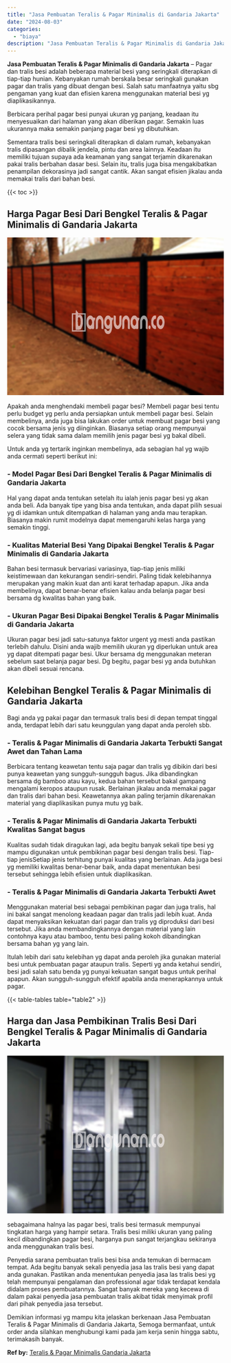 ```yaml
---
title: "Jasa Pembuatan Teralis & Pagar Minimalis di Gandaria Jakarta"
date: "2024-08-03"
categories: 
  - "biaya"
description: "Jasa Pembuatan Teralis & Pagar Minimalis di Gandaria Jakarta. Demikian informasi yg mampu kita jelaskan berkenaan Jasa Pembuatan Teralis & Pagar Minimalis di..."
---
```


**Jasa Pembuatan Teralis & Pagar Minimalis di Gandaria Jakarta** – Pagar dan tralis besi adalah beberapa material besi yang seringkali diterapkan di tiap-tiap hunian. Kebanyakan rumah berskala besar seringkali gunakan pagar dan tralis yang dibuat dengan besi. Salah satu manfaatnya yaitu sbg pengaman yang kuat dan efisien karena menggunakan material besi yg diaplikasikannya.

Berbicara perihal pagar besi punyai ukuran yg panjang, keadaan itu menyesuaikan dari halaman yang akan diberikan pagar. Semakin luas ukurannya maka semakin panjang pagar besi yg dibutuhkan.

Sementara tralis besi seringkali diterapkan di dalam rumah, kebanyakan tralis dipasangan dibalik jendela, pintu dan area lainnya. Keadaan itu memiliki tujuan supaya ada keamanan yang sangat terjamin dikarenakan pakai tralis berbahan dasar besi. Selain itu, tralis juga bisa mengakibatkan penampilan dekorasinya jadi sangat cantik. Akan sangat efisien jikalau anda memakai tralis dari bahan besi.

{{< toc >}}

## Harga Pagar Besi Dari Bengkel Teralis & Pagar Minimalis di Gandaria Jakarta

![Jasa Pembuatan Teralis & Pagar Minimalis di Gandaria Jakarta](/images/pagar-minimalis-murah-26.png)

Apakah anda menghendaki membeli pagar besi? Membeli pagar besi tentu perlu budget yg perlu anda persiapkan untuk membeli pagar besi. Selain membelinya, anda juga bisa lakukan order untuk membuat pagar besi yang cocok bersama jenis yg diinginkan. Biasanya setiap orang mempunyai selera yang tidak sama dalam memilih jenis pagar besi yg bakal dibeli.

Untuk anda yg tertarik inginkan membelinya, ada sebagian hal yg wajib anda cermati seperti berikut ini:
### \- Model Pagar Besi Dari Bengkel Teralis & Pagar Minimalis di Gandaria Jakarta

Hal yang dapat anda tentukan setelah itu ialah jenis pagar besi yg akan anda beli. Ada banyak tipe yang bisa anda tentukan, anda dapat pilih sesuai yg di idamkan untuk ditempatkan di halaman yang anda mau terapkan. Biasanya makin rumit modelnya dapat memengaruhi kelas harga yang semakin tinggi.

### \- Kualitas Material Besi Yang Dipakai Bengkel Teralis & Pagar Minimalis di Gandaria Jakarta

Bahan besi termasuk bervariasi variasinya, tiap-tiap jenis miliki keistimewaan dan kekurangan sendiri-sendiri. Paling tidak kelebihannya merupakan yang makin kuat dan anti karat terhadap apapun. Jika anda membelinya, dapat benar-benar efisien kalau anda belanja pagar besi bersama dg kwalitas bahan yang baik.

### \- Ukuran Pagar Besi Dipakai Bengkel Teralis & Pagar Minimalis di Gandaria Jakarta

Ukuran pagar besi jadi satu-satunya faktor urgent yg mesti anda pastikan terlebih dahulu. Disini anda wajib memilih ukuran yg diperlukan untuk area yg dapat ditempati pagar besi. Ukur bersama dg menggunakan meteran sebelum saat belanja pagar besi. Dg begitu, pagar besi yg anda butuhkan akan dibeli sesuai rencana.

## Kelebihan Bengkel Teralis & Pagar Minimalis di Gandaria Jakarta

Bagi anda yg pakai pagar dan termasuk tralis besi di depan tempat tinggal anda, terdapat lebih dari satu keunggulan yang dapat anda peroleh sbb.

### \- Teralis & Pagar Minimalis di Gandaria Jakarta Terbukti Sangat Awet dan Tahan Lama

Berbicara tentang keawetan tentu saja pagar dan tralis yg dibikin dari besi punya keawetan yang sungguh-sungguh bagus. Jika dibandingkan bersama dg bamboo atau kayu, kedua bahan tersebut bakal gampang mengalami keropos ataupun rusak. Berlainan jikalau anda memakai pagar dan tralis dari bahan besi. Keawetannya akan paling terjamin dikarenakan material yang diaplikasikan punya mutu yg baik.

### \- Teralis & Pagar Minimalis di Gandaria Jakarta Terbukti Kwalitas Sangat bagus

Kualitas sudah tidak diragukan lagi, ada begitu banyak sekali tipe besi yg mampu digunakan untuk pembikinan pagar besi dengan tralis besi. Tiap-tiap jenisSetiap jenis terhitung punyai kualitas yang berlainan. Ada juga besi yg memiliki kwalitas benar-benar baik, anda dapat menentukan besi tersebut sehingga lebih efisien untuk diaplikasikan.

### \- Teralis & Pagar Minimalis di Gandaria Jakarta Terbukti Awet

Menggunakan material besi sebagai pembikinan pagar dan juga tralis, hal ini bakal sangat menolong keadaan pagar dan tralis jadi lebih kuat. Anda dapat menyaksikan kekuatan dari pagar dan tralis yg diproduksi dari besi tersebut. Jika anda membandingkannya dengan material yang lain contohnya kayu atau bamboo, tentu besi paling kokoh dibandingkan bersama bahan yg yang lain.

Itulah lebih dari satu kelebihan yg dapat anda peroleh jika gunakan material besi untuk pembuatan pagar ataupun tralis. Seperti yg anda ketahui sendiri, besi jadi salah satu benda yg punyai kekuatan sangat bagus untuk perihal apapun. Akan sungguh-sungguh efektif apabila anda menerapkannya untuk pagar.

{{< table-tables table="table2" >}}

## Harga dan Jasa Pembikinan Tralis Besi Dari Bengkel Teralis & Pagar Minimalis di Gandaria Jakarta

![Jasa Pembuatan Teralis & Pagar Minimalis di Gandaria Jakarta](/images/teralis-minimalis-murah-03.png)

sebagaimana halnya las pagar besi, tralis besi termasuk mempunyai tingkatan harga yang hampir setara. Tralis besi miliki ukuran yang paling kecil dibandingkan pagar besi, harganya pun sangat terjangkau sekiranya anda menggunakan tralis besi.

Penyedia sarana pembuatan tralis besi bisa anda temukan di bermacam tempat. Ada begitu banyak sekali penyedia jasa las tralis besi yang dapat anda gunakan. Pastikan anda menentukan penyedia jasa las tralis besi yg telah mempunyai pengalaman dan professional agar tidak terdapat kendala didalam proses pembuatannya. Sangat banyak mereka yang kecewa di dalam pakai penyedia jasa pembuatan tralis akibat tidak menyimak profil dari pihak penyedia jasa tersebut.

Demikian informasi yg mampu kita jelaskan berkenaan Jasa Pembuatan Teralis & Pagar Minimalis di Gandaria Jakarta, Semoga bermanfaat, untuk order anda silahkan menghubungi kami pada jam kerja senin hingga sabtu, terimakasih banyak.

**Ref by:** [Teralis & Pagar Minimalis Gandaria Jakarta](https://id.wikipedia.org/wiki/Teralis)
